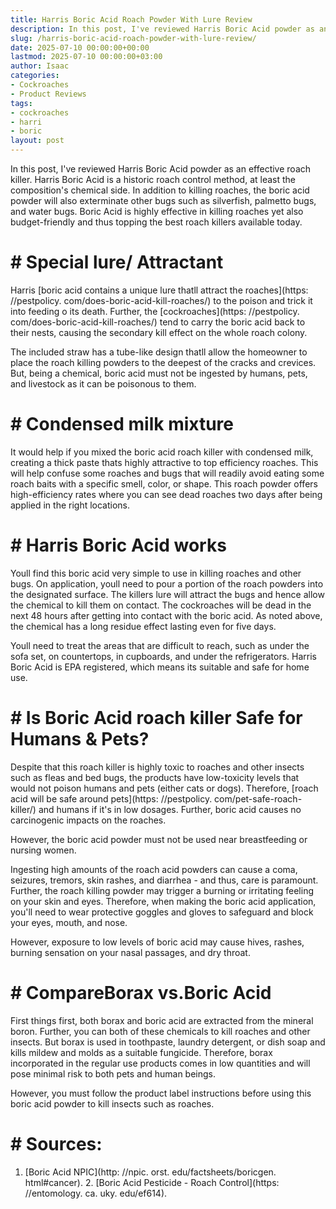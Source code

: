 ```yaml
---
title: Harris Boric Acid Roach Powder With Lure Review
description: In this post, I've reviewed Harris Boric Acid powder as an effective roach killer. Harris Boric Acid is a historic roach control method, at least the...
slug: /harris-boric-acid-roach-powder-with-lure-review/
date: 2025-07-10 00:00:00+00:00
lastmod: 2025-07-10 00:00:00+03:00
author: Isaac
categories:
- Cockroaches
- Product Reviews
tags:
- cockroaches
- harri
- boric
layout: post
---
```


In this post, I've reviewed Harris Boric Acid powder as an effective roach killer. Harris Boric Acid is a historic roach control method, at least the composition's chemical side. In addition to killing roaches, the boric acid powder will also exterminate other bugs such as silverfish, palmetto bugs, and water bugs. Boric Acid is highly effective in killing roaches yet also budget-friendly and thus topping the best roach killers available today.

# # Special lure/ Attractant

Harris [boric acid contains a unique lure thatll attract the roaches](https: //pestpolicy. com/does-boric-acid-kill-roaches/) to the poison and trick it into feeding o its death. Further, the [cockroaches](https: //pestpolicy. com/does-boric-acid-kill-roaches/) tend to carry the boric acid back to their nests, causing the secondary kill effect on the whole roach colony.

The included straw has a tube-like design thatll allow the homeowner to place the roach killing powders to the deepest of the cracks and crevices. But, being a chemical, boric acid must not be ingested by humans, pets, and livestock as it can be poisonous to them.

# # **Condensed milk mixture**

It would help if you mixed the boric acid roach killer with condensed milk, creating a thick paste thats highly attractive to top efficiency roaches. This will help confuse some roaches and bugs that will readily avoid eating some roach baits with a specific smell, color, or shape. This roach powder offers high-efficiency rates where you can see dead roaches two days after being applied in the right locations.

# # Harris Boric Acid works

Youll find this boric acid very simple to use in killing roaches and other bugs. On application, youll need to pour a portion of the roach powders into the designated surface. The killers lure will attract the bugs and hence allow the chemical to kill them on contact. The cockroaches will be dead in the next 48 hours after getting into contact with the boric acid. As noted above, the chemical has a long residue effect lasting even for five days.

Youll need to treat the areas that are difficult to reach, such as under the sofa set, on countertops, in cupboards, and under the refrigerators. Harris Boric Acid is EPA registered, which means its suitable and safe for home use.

# # Is Boric Acid roach killer Safe for Humans & Pets?

Despite that this roach killer is highly toxic to roaches and other insects such as fleas and bed bugs, the products have low-toxicity levels that would not poison humans and pets (either cats or dogs). Therefore, [roach acid will be safe around pets](https: //pestpolicy. com/pet-safe-roach-killer/) and humans if it's in low dosages. Further, boric acid causes no carcinogenic impacts on the roaches.

However, the boric acid powder must not be used near breastfeeding or nursing women.

Ingesting high amounts of the roach acid powders can cause a coma, seizures, tremors, skin rashes, and diarrhea - and thus, care is paramount. Further, the roach killing powder may trigger a burning or irritating feeling on your skin and eyes. Therefore, when making the boric acid application, you'll need to wear protective goggles and gloves to safeguard and block your eyes, mouth, and nose.

However, exposure to low levels of boric acid may cause hives, rashes, burning sensation on your nasal passages, and dry throat.

# # **CompareBorax vs.Boric Acid**

First things first, both borax and boric acid are extracted from the mineral boron. Further, you can both of these chemicals to kill roaches and other insects. But borax is used in toothpaste, laundry detergent, or dish soap and kills mildew and molds as a suitable fungicide. Therefore, borax incorporated in the regular use products comes in low quantities and will pose minimal risk to both pets and human beings.

However, you must follow the product label instructions before using this boric acid powder to kill insects such as roaches.

# # **Sources:**

1. [Boric Acid NPIC](http: //npic. orst. edu/factsheets/boricgen. html#cancer). 2. [Boric Acid Pesticide - Roach Control](https: //entomology. ca. uky. edu/ef614).

